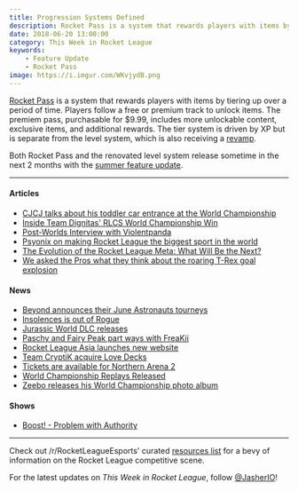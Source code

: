 ```yaml
---
title: Progression Systems Defined
description: Rocket Pass is a system that rewards players with items by tiering up over a period of time. Players follow a free or premium track to unlock items. The premiem pass, purchasable for \$9.99, includes more unlockable content, exclusive items, and additional rewards.
date: 2018-06-20 13:00:00
category: This Week in Rocket League
keywords:
    - Feature Update
    - Rocket Pass
image: https://i.imgur.com/WKvjydB.png
---
```


[Rocket Pass](https://www.rocketleague.com/news/rocket-pass-a-closer-look/) is a system that rewards players with items by tiering up over a period of time. Players follow a free or premium track to unlock items. The premiem pass, purchasable for \$9.99, includes more unlockable content, exclusive items, and additional rewards. The tier system is driven by XP but is separate from the level system, which is also receiving a [revamp](https://www.rocketleague.com/news/incoming-changes-to-xp-and-level-progression/).

Both Rocket Pass and the renovated level system release sometime in the next 2 months with the [summer feature update](https://www.rocketleague.com/news/rocket-league-roadmap-summer-2018/).

---

#### Articles

-   [CJCJ talks about his toddler car entrance at the World Championship](http://rocketeers.gg/interview-cjcj-tainted-minds-little-car/)
-   [Inside Team Dignitas' RLCS World Championship Win](https://www.redbull.com/us-en/team-dignitas-rlcs-champions-interview)
-   [Post-Worlds Interview with Violentpanda](http://team-dignitas.net/articles/news/rocket-league/12627/post-worlds-interview-with-violentpanda-)
-   [Psyonix on making Rocket League the biggest sport in the world](https://www.redbull.com/int-en/rocket-league-esports-rlcs-josh-watson-interview)
-   [The Evolution of the Rocket League Meta: What Will Be the Next?](http://team-dignitas.net/articles/blogs/rocket-league/12558/the-evolution-of-the-rocket-league-meta-what-will-be-the-next)
-   [We asked the Pros what they think about the roaring T-Rex goal explosion](http://rocketeers.gg/jurassic-world-dlc-rocket-league-pro-players-goal-explosion/)

#### News

-   [Beyond announces their June Astronauts tourneys](https://twitter.com/TeamBeyondnet/status/1008805729183191042)
-   [Insolences is out of Rogue](http://rocketeers.gg/insolences-rogue-split-jacob/)
-   [Jurassic World DLC releases](https://twitter.com/RocketLeague/status/1006594181542735873)
-   [Paschy and Fairy Peak part ways with FreaKii](https://octane.gg/news/paschy-and-fairy-peak-part-ways-with-freakii/)
-   [Rocket League Asia launches new website](https://rocketleagueasia.com/welcome-to-the-new-website/)
-   [Team CryptiK acquire Love Decks](https://octane.gg/news/team-cryptik-acquire-love-decks/)
-   [Tickets are available for Northern Arena 2](https://www.eventbrite.com/e/northern-arena-rocket-league-invitational-2018-tickets-47004477658)
-   [World Championship Replays Released](https://www.reddit.com/r/RocketLeagueEsports/comments/8r3d9a/rlcs_s5_world_championship_replays/)
-   [Zeebo releases his World Championship photo album](https://twitter.com/ZeeboDesigns/status/1008062370286067712)

#### Shows

-   [Boost! - Problem with Authority](https://www.youtube.com/watch?v=EcA_kQt0-NM)

---

Check out /r/RocketLeagueEsports' curated [resources list](https://www.reddit.com/r/RocketLeagueEsports/wiki/links) for a bevy of information on the Rocket League competitive scene.

For the latest updates on _This Week in Rocket League_, follow [@JasherIO](https://twitter.com/JasherIO)!
